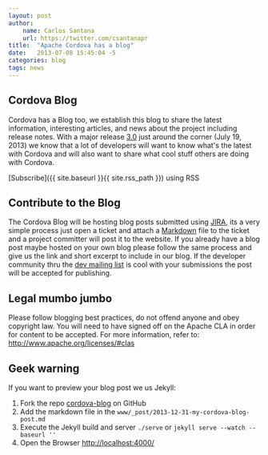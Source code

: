 ```yaml
---
layout: post
author:
    name: Carlos Santana
    url: https://twitter.com/csantanapr
title:  "Apache Cordova has a blog"
date:   2013-07-08 15:45:04 -5
categories: blog
tags: news
---
```


Cordova Blog
---
Cordova has a Blog too, we establish this blog to share the latest information, interesting articles, and news about the project including release notes. With a major release [3.0](https://issues.apache.org/jira/browse/CB/fixforversion/12322491) just around the corner (July 19, 2013) we know that a lot of developers will want to know what's the latest with Cordova and will also want to share what cool stuff others are doing with Cordova.

[Subscribe]({{ site.baseurl }}{{ site.rss_path }}) using RSS

Contribute to the Blog
---
The Cordova Blog will be hosting blog posts submitted using [JIRA](https://issues.apache.org/jira/browse/CB), its a very simple process just open a ticket and attach a [Markdown](http://daringfireball.net/projects/markdown) file to the ticket and a project committer will post it to the website. If you already have a blog post maybe hosted on your own blog please follow the same process and give us the link and short excerpt to include in our blog. If the developer community thru the [dev mailing list](mailto:dev@cordova.apache.org) is cool with your submissions the post will be accepted for publishing.

Legal mumbo jumbo
---
Please follow blogging best practices, do not offend anyone and obey copyright law.
You will need to have signed off on the Apache CLA in order for content to be accepted. For more information, refer to: http://www.apache.org/licenses/#clas

Geek warning
---
If you want to preview your blog post we us Jekyll:
1. Fork the repo [cordova-blog](https://github.com/csantanapr/cordova-blog) on GitHub
2. Add the markdown file in the `www/_post/2013-12-31-my-cordova-blog-post.md`
3. Execute the Jekyll build and server `./serve` or `jekyll serve --watch --baseurl ''`
4. Open the Browser [http://localhost:4000/](http://localhost:4000/)
